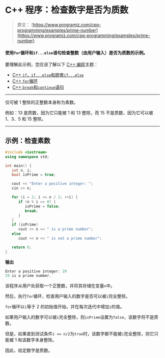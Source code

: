 # C++ 程序：检查数字是否为质数

> 原文： [https://www.programiz.com/cpp-programming/examples/prime-number](https://www.programiz.com/cpp-programming/examples/prime-number)

#### 使用`for`循环和`if...else`语句检查整数（由用户输入）是否为质数的示例。

要理解此示例，您应该了解以下 [C++ 编程](/cpp-programming "C++ tutorial")主题：

*   [C++ `if`，`if...else`和嵌套`if...else`](/cpp-programming/if-else)
*   [C++ `for`循环](/cpp-programming/for-loop) 
*   [C++ `break`和`continue`语句](/cpp-programming/break-continue)

* * *

仅可被 1 整除的正整数本身称为素数。

例如：13 是质数，因为它只能被 1 和 13 整除，而 15 不是质数，因为它可以被 1、3、5 和 15 整除。

* * *

## 示例：检查素数

```cpp
#include <iostream>
using namespace std;

int main() {
   int n, i;
   bool isPrime = true;

   cout << "Enter a positive integer: ";
   cin >> n;

   for (i = 2; i <= n / 2; ++i) {
      if (n % i == 0) {
         isPrime = false;
         break;
      }
   }
   if (isPrime)
      cout << n << " is a prime number";
   else
      cout << n << " is not a prime number";

   return 0;
} 
```

**输出**

```cpp
Enter a positive integer: 29
29 is a prime number.
```

该程序从用户处获取一个正整数，并将其存储在变量`n`中。

然后，执行`for`循环，检查用户输入的数字是否可以被`i`完全整除。

`for`循环以`i`等于 2 的初始值开始，并在每次迭代中增加`i`的值。

如果用户输入的数字可以被`i`完全整除，则`isPrime`设置为`false`，该数字将不是质数。

但是，如果直到测试条件`i <= n/2`为`true`时，该数字都不能被`i`完全整除，则它只能被 1 和该数字本身整除。

因此，给定数字是质数。